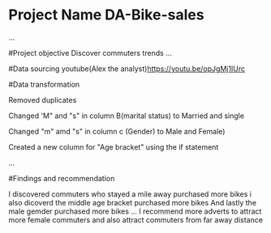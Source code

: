 # Project Name DA-Bike-sales
...

#Project objective
Discover commuters trends
...

#Data sourcing
youtube(Alex the analyst)https://youtu.be/opJgMj1IUrc

#Data transformation

Removed duplicates

Changed 'M" and "s" in column B(marital status) to Married and single

Changed "m" amd "s" in column c (Gender) to Male and Female)

Created a new column for "Age bracket" using the if statement 

...

#Findings and recommendation

I discovered commuters who stayed a mile away purchased more bikes
i also dicoverd the middle age bracket purchased more bikes
And lastly the male gemder purchased more bikes
...
I recommend more adverts to attract more female commuters and also attract commuters from far away distance
